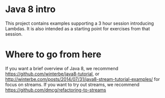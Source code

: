 # Java 8 intro

This project contains examples supporting a 3 hour session introducing Lambdas.
It is also intended as a starting point for exercises from that session.

# Where to go from here
If you want a brief overview of Java 8, we recommend https://github.com/winterbe/java8-tutorial,
or http://winterbe.com/posts/2014/07/31/java8-stream-tutorial-examples/ for focus on streams.
If you want to try out streams, we recommend https://github.com/dmcg/refactoring-to-streams
